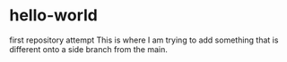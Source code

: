 # hello-world
first repository attempt
This is where I am trying to add something that is different onto a side branch from the main.
